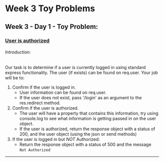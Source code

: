 # Week 3 Toy Problems

## Week 3 - Day 1 - Toy Problem:

### [User is authorized](https://repl.it/@shea_close/Week-3-Day-1)

###### Introduction:

Our task is to determine if a user is currently logged in using standard express functionality. The user (if exists) can be found on req.user. Your job will be to:

1.  Confirm if the user is logged in.
    * User information can be found on req.user.
    * If the user does not exist, pass '/login' as an argument to the res.redirect method.
1.  Confirm if the user is authorized.
    * The user will have a property that contains this information, try using console.log to see what information is getting passed in on the user object.
    * If the user is authorized, return the response object with a status of 200, and the user object (using the json or send methods)
1.  If the user is logged in but _NOT_ Authorized:
    * Return the response object with a status of 500 and the message `Not Authorized`

---
